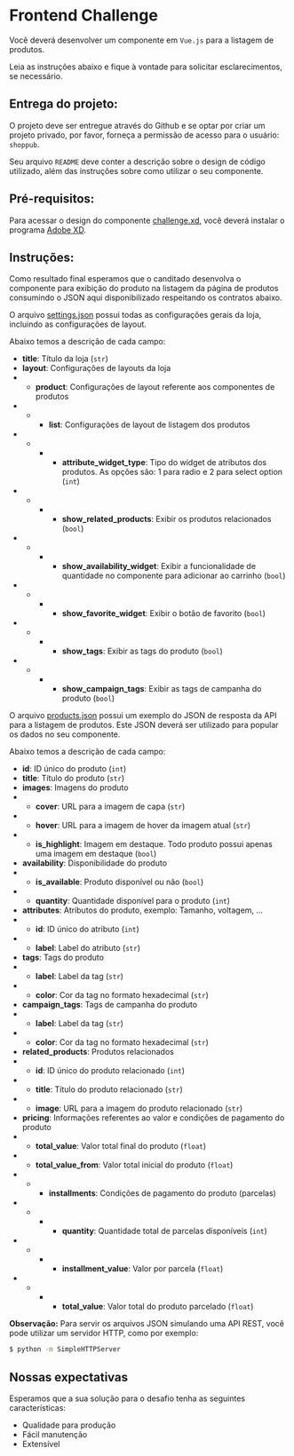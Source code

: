 # Frontend Challenge

Você deverá desenvolver um componente em `Vue.js` para a listagem de produtos.

Leia as instruções abaixo e fique à vontade para solicitar esclarecimentos, se necessário.

## Entrega do projeto:

O projeto deve ser entregue através do Github e se optar por criar um projeto privado, por favor, forneça a permissão de acesso para o usuário: `shoppub`.

Seu arquivo `README` deve conter a descrição sobre o design de código utilizado, além das instruções sobre como utilizar o seu componente.

## Pré-requisitos:

Para acessar o design do componente [challenge.xd](https://github.com/shoppub/frontend-challenge/blob/master/challenge.xd), você deverá instalar o programa [Adobe XD](https://www.adobe.com/br/products/xd.html).

## Instruções:

Como resultado final esperamos que o canditado desenvolva o componente para exibição do produto na listagem da página de produtos consumindo o JSON aqui disponibilizado respeitando os contratos abaixo.

O arquivo [settings.json](https://github.com/shoppub/frontend-challenge/blob/master/settings.json) possui todas as configurações gerais da loja, incluindo as configurações de layout.

Abaixo temos a descrição de cada campo:

- **title**: Título da loja (`str`)
- **layout**: Configurações de layouts da loja
- - **product**: Configurações de layout referente aos componentes de produtos
- - - **list**: Configurações de layout de listagem dos produtos
- - - - **attribute_widget_type**: Tipo do widget de atributos dos produtos. As opções são: 1 para radio e 2 para select option (`int`)
- - - - **show_related_products**: Exibir os produtos relacionados (`bool`)
- - - - **show_availability_widget**: Exibir a funcionalidade de quantidade no componente para adicionar ao carrinho (`bool`)
- - - - **show_favorite_widget**: Exibir o botão de favorito (`bool`)
- - - - **show_tags**: Exibir as tags do produto (`bool`)
- - - - **show_campaign_tags**: Exibir as tags de campanha do produto (`bool`)

O arquivo [products.json](https://github.com/shoppub/frontend-challenge/blob/master/products.json) possui um exemplo do JSON de resposta da API para a listagem de produtos. Este JSON deverá ser utilizado para popular os dados no seu componente.

Abaixo temos a descrição de cada campo:

- **id**: ID único do produto (`int`)
- **title**: Título do produto (`str`)
- **images**: Imagens do produto
- - **cover**: URL para a imagem de capa (`str`)
- - **hover**: URL para a imagem de hover da imagem atual (`str`)
- - **is_highlight**: Imagem em destaque. Todo produto possui apenas uma imagem em destaque (`bool`)
- **availability**: Disponibilidade do produto
- - **is_available**: Produto disponível ou não (`bool`)
- - **quantity**: Quantidade disponível para o produto (`int`)
- **attributes**: Atributos do produto, exemplo: Tamanho, voltagem, ...
- - **id**: ID único do atributo (`int`)
- - **label**: Label do atributo (`str`)
- **tags**: Tags do produto
- - **label**: Label da tag (`str`)
- - **color**: Cor da tag no formato hexadecimal (`str`)
- **campaign_tags**: Tags de campanha do produto
- - **label**: Label da tag (`str`)
- - **color**: Cor da tag no formato hexadecimal (`str`)
- **related_products**: Produtos relacionados
- - **id**: ID único do produto relacionado (`int`)
- - **title**: Título do produto relacionado (`str`)
- - **image**: URL para a imagem do produto relacionado (`str`)
- **pricing**: Informações referentes ao valor e condições de pagamento do produto
- - **total_value**: Valor total final do produto (`float`)
- - **total_value_from**: Valor total inicial do produto (`float`)
- - - **installments**: Condições de pagamento do produto (parcelas)
- - - - **quantity**: Quantidade total de parcelas disponíveis (`int`)
- - - - **installment_value**: Valor por parcela (`float`)
- - - - **total_value**: Valor total do produto parcelado (`float`)

**Observação:** Para servir os arquivos JSON simulando uma API REST, você pode utilizar um servidor HTTP, como por exemplo:

```sh
$ python -m SimpleHTTPServer
```

## Nossas expectativas

Esperamos que a sua solução para o desafio tenha as seguintes características:

- Qualidade para produção
- Fácil manutenção
- Extensível
